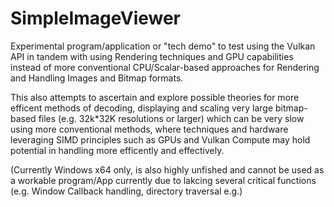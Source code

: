# SimpleImageViewer

Experimental program/application or "tech demo" to test using the Vulkan API in tandem with using Rendering techniques and GPU capabilities instead of more conventional CPU/Scalar-based approaches for Rendering and Handling Images and Bitmap formats.

This also attempts to ascertain and explore possible theories for more efficent methods of decoding, displaying and scaling very large bitmap-based files (e.g. 32k*32K resolutions or larger) which can be very slow using more conventional methods, where techniques and hardware leveraging SIMD principles such as GPUs and Vulkan Compute may hold potential in handling more efficently and effectively.

(Currently Windows x64 only, is also highly unfished and cannot be used as a workable program/App currently due to lakcing several critical functions (e.g. Window Callback handling, directory traversal e.g.)

